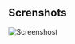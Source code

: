 ## Screnshots #########################################
![Screenshost](http://drop.wikilab.de/store/3390/53ebeb/everylaunch-composed.png)

